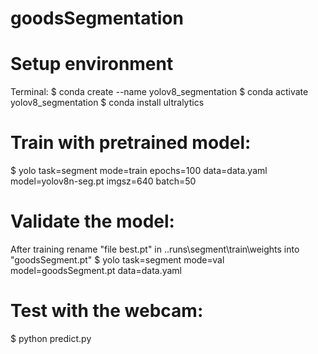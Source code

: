 # goodsSegmentation

# Setup environment
Terminal:
$ conda create --name yolov8_segmentation
$ conda activate yolov8_segmentation
$ conda install ultralytics
# Train with pretrained model:
$ yolo task=segment mode=train epochs=100 data=data.yaml model=yolov8n-seg.pt imgsz=640 batch=50
# Validate the model:
After training rename "file best.pt" in ..runs\segment\train\weights into "goodsSegment.pt"
$ yolo task=segment mode=val model=goodsSegment.pt data=data.yaml
# Test with the webcam:
$ python predict.py
